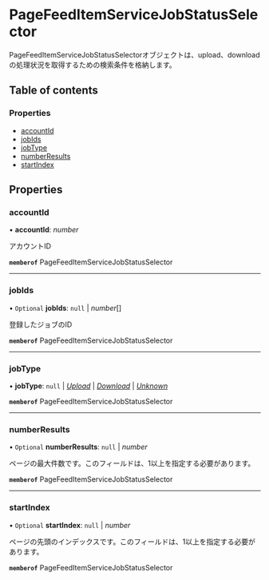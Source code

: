 # PageFeedItemServiceJobStatusSelector


<div lang=\"ja\">PageFeedItemServiceJobStatusSelectorオブジェクトは、upload、downloadの処理状況を取得するための検索条件を格納します。</div> 

## Table of contents

### Properties

- [accountId](pagefeeditemservicejobstatusselector.md#accountid)
- [jobIds](pagefeeditemservicejobstatusselector.md#jobids)
- [jobType](pagefeeditemservicejobstatusselector.md#jobtype)
- [numberResults](pagefeeditemservicejobstatusselector.md#numberresults)
- [startIndex](pagefeeditemservicejobstatusselector.md#startindex)

## Properties

### accountId

• **accountId**: *number*

<div lang=\"ja\">アカウントID</div> 

**`memberof`** PageFeedItemServiceJobStatusSelector

___

### jobIds

• `Optional` **jobIds**: ``null`` \| *number*[]

<div lang=\"ja\">登録したジョブのID</div> 

**`memberof`** PageFeedItemServiceJobStatusSelector

___

### jobType

• **jobType**: ``null`` \| [*Upload*](./enums/pagefeeditemservicejobtype.md#upload) \| [*Download*](./enums/pagefeeditemservicejobtype.md#download) \| [*Unknown*](./enums/pagefeeditemservicejobtype.md#unknown)

**`memberof`** PageFeedItemServiceJobStatusSelector

___

### numberResults

• `Optional` **numberResults**: ``null`` \| *number*

<div lang=\"ja\">ページの最大件数です。このフィールドは、1以上を指定する必要があります。</div> 

**`memberof`** PageFeedItemServiceJobStatusSelector

___

### startIndex

• `Optional` **startIndex**: ``null`` \| *number*

<div lang=\"ja\">ページの先頭のインデックスです。このフィールドは、1以上を指定する必要があります。</div> 

**`memberof`** PageFeedItemServiceJobStatusSelector
